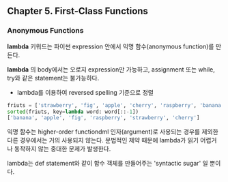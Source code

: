 ## Chapter 5. First-Class Functions

### Anonymous Functions

**lambda** 키워드는 파이썬 expression 안에서 익명 함수(anonymous function)를 만든다.

**lambda** 의 body에서는 오로지 expression만 가능하고, assignment 또는 while, try와 같은 statement는 불가능하다.


* lambda를 이용하여 reversed spelling 기준으로 정렬
```python
friuts = ['strawberry', 'fig', 'apple', 'cherry', 'raspberry', 'banana']
sorted(friuts, key=lambda word: word[::-1])
['banana', 'apple', 'fig', 'raspberry', 'strawberry', 'cherry']
```

익명 함수는 higher-order functiondml 인자(argument)로 사용되는 경우를 제외한 다른 경우에서는 거의 사용되지 않는다.
문법적인 제약 때문에 lambda가 읽기 어렵거나 동작하지 않는 중대한 문제가 발생한다.

lambda는 def statement와 같이 함수 객체를 만들어주는 'syntactic sugar' 일 뿐이다.